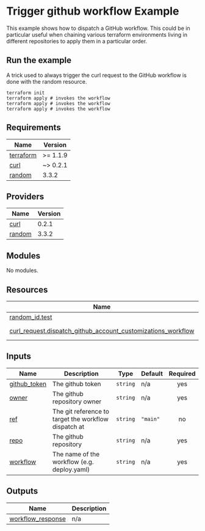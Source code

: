 # Trigger github workflow Example

This example shows how to dispatch a GitHub workflow. This could be in particular useful when chaining various terraform environments living in different repositories to apply them in a particular order.

## Run the example

A trick used to always trigger the curl request to the GitHub workflow is done with the random resource.

```shell
terraform init
terraform apply # invokes the workflow
terraform apply # invokes the workflow
terraform apply # invokes the workflow
```

<!-- BEGIN_TF_DOCS -->
## Requirements

| Name | Version |
|------|---------|
| <a name="requirement_terraform"></a> [terraform](#requirement\_terraform) | >= 1.1.9 |
| <a name="requirement_curl"></a> [curl](#requirement\_curl) | ~> 0.2.1 |
| <a name="requirement_random"></a> [random](#requirement\_random) | 3.3.2 |

## Providers

| Name | Version |
|------|---------|
| <a name="provider_curl"></a> [curl](#provider\_curl) | 0.2.1 |
| <a name="provider_random"></a> [random](#provider\_random) | 3.3.2 |

## Modules

No modules.

## Resources

| Name | Type |
|------|------|
| [random_id.test](https://registry.terraform.io/providers/hashicorp/random/3.3.2/docs/resources/id) | resource |
| [curl_request.dispatch_github_account_customizations_workflow](https://registry.terraform.io/providers/marcofranssen/curl/latest/docs/data-sources/request) | data source |

## Inputs

| Name | Description | Type | Default | Required |
|------|-------------|------|---------|:--------:|
| <a name="input_github_token"></a> [github\_token](#input\_github\_token) | The github token | `string` | n/a | yes |
| <a name="input_owner"></a> [owner](#input\_owner) | The github repository owner | `string` | n/a | yes |
| <a name="input_ref"></a> [ref](#input\_ref) | The git reference to target the workflow dispatch at | `string` | `"main"` | no |
| <a name="input_repo"></a> [repo](#input\_repo) | The github repository | `string` | n/a | yes |
| <a name="input_workflow"></a> [workflow](#input\_workflow) | The name of the workflow (e.g. deploy.yaml) | `string` | n/a | yes |

## Outputs

| Name | Description |
|------|-------------|
| <a name="output_workflow_response"></a> [workflow\_response](#output\_workflow\_response) | n/a |
<!-- END_TF_DOCS -->